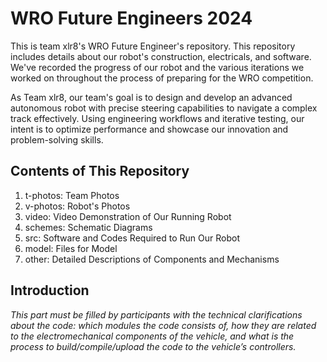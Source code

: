 # WRO Future Engineers 2024
This is team xlr8's WRO Future Engineer's repository. This repository includes details about our robot's construction, electricals, and software. We've recorded the progress of our robot and the various iterations we worked on throughout the process of preparing for the WRO competition.

As Team xlr8, our team's goal is to design and develop an advanced autonomous robot with precise steering capabilities to navigate a complex track effectively. Using engineering workflows and iterative testing, our intent is to optimize performance and showcase our innovation and problem-solving skills.

## Contents of This Repository
1. t-photos: Team Photos
2. v-photos: Robot's Photos
3. video: Video Demonstration of Our Running Robot
4. schemes: Schematic Diagrams
5. src: Software and Codes Required to Run Our Robot
6. model: Files for Model 
9. other: Detailed Descriptions of Components and Mechanisms

## Introduction
_This part must be filled by participants with the technical clarifications about the code: which modules the code consists of, how they are related to the electromechanical components of the vehicle, and what is the process to build/compile/upload the code to the vehicle’s controllers._

